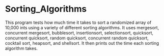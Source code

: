 # Sorting_Algorithms
 
This program tests how much time it takes to sort a randomized array of 10,000 ints using
a variety of different sorting algorithms. It uses mergesort, concurrent mergesort,
bubblesort, insertionsort, selectionsort, quicksort, concurrent quicksort, random
quicksort, concurrent random quicksort, cocktail sort, heapsort, and shellsort. It then
prints out the time each sorting algorithm takes.